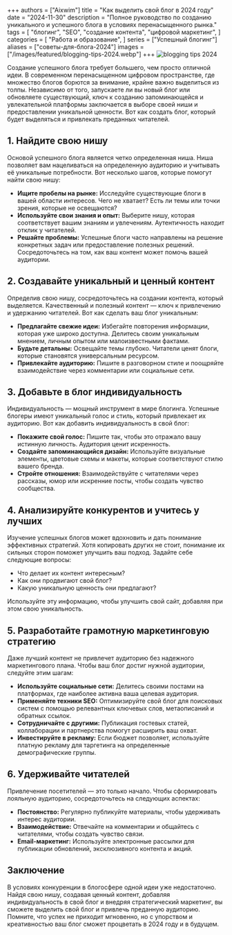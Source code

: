 +++
authors = ["Aixwim"]
title = "Как выделить свой блог в 2024 году"
date = "2024-11-30"
description = "Полное руководство по созданию уникального и успешного блога в условиях перенасыщенного рынка."
tags = [
    "блогинг",
    "SEO",
    "создание контента",
    "цифровой маркетинг",
]
categories = [
    "Работа и образование",
]
series = ["Успешный блогинг"]
aliases = ["советы-для-блога-2024"]
images = ["/images/featured/blogging-tips-2024.webp"]
+++
![blogging tips 2024](/images/featured/blogging-tips-2024.webp)

Создание успешного блога требует большего, чем просто отличной идеи. В современном перенасыщенном цифровом пространстве, где множество блогов борются за внимание, крайне важно выделиться из толпы. Независимо от того, запускаете ли вы новый блог или обновляете существующий, ключ к созданию запоминающейся и увлекательной платформы заключается в выборе своей ниши и предоставлении уникальной ценности. Вот как создать блог, который будет выделяться и привлекать преданных читателей.

<!--more-->

## 1. Найдите свою нишу

Основой успешного блога является четко определенная ниша. Ниша позволяет вам нацеливаться на определенную аудиторию и учитывать её уникальные потребности. Вот несколько шагов, которые помогут найти свою нишу:

- **Ищите пробелы на рынке:** Исследуйте существующие блоги в вашей области интересов. Чего не хватает? Есть ли темы или точки зрения, которые не освещаются?
- **Используйте свои знания и опыт:** Выберите нишу, которая соответствует вашим знаниям и увлечениям. Аутентичность находит отклик у читателей.
- **Решайте проблемы:** Успешные блоги часто направлены на решение конкретных задач или предоставление полезных решений. Сосредоточьтесь на том, как ваш контент может помочь вашей аудитории.

## 2. Создавайте уникальный и ценный контент

Определив свою нишу, сосредоточьтесь на создании контента, который выделяется. Качественный и полезный контент — ключ к привлечению и удержанию читателей. Вот как сделать ваш блог уникальным:

- **Предлагайте свежие идеи:** Избегайте повторения информации, которая уже широко доступна. Делитесь своим уникальным мнением, личным опытом или малоизвестными фактами.
- **Будьте детальны:** Освещайте темы глубоко. Читатели ценят блоги, которые становятся универсальным ресурсом.
- **Привлекайте аудиторию:** Пишите в разговорном стиле и поощряйте взаимодействие через комментарии или социальные сети.

## 3. Добавьте в блог индивидуальность

Индивидуальность — мощный инструмент в мире блогинга. Успешные блогеры имеют уникальный голос и стиль, который привлекает их аудиторию. Вот как добавить индивидуальность в свой блог:

- **Покажите свой голос:** Пишите так, чтобы это отражало вашу истинную личность. Аудитория ценит искренность.
- **Создайте запоминающийся дизайн:** Используйте визуальные элементы, цветовые схемы и макеты, которые соответствуют стилю вашего бренда.
- **Стройте отношения:** Взаимодействуйте с читателями через рассказы, юмор или искренние посты, чтобы создать чувство сообщества.

## 4. Анализируйте конкурентов и учитесь у лучших

Изучение успешных блогов может вдохновить и дать понимание эффективных стратегий. Хотя копировать других не стоит, понимание их сильных сторон поможет улучшить ваш подход. Задайте себе следующие вопросы:

- Что делает их контент интересным?
- Как они продвигают свой блог?
- Какую уникальную ценность они предлагают?

Используйте эту информацию, чтобы улучшить свой сайт, добавляя при этом свою уникальность.

## 5. Разработайте грамотную маркетинговую стратегию

Даже лучший контент не привлечет аудиторию без надежного маркетингового плана. Чтобы ваш блог достиг нужной аудитории, следуйте этим шагам:

- **Используйте социальные сети:** Делитесь своими постами на платформах, где наиболее активна ваша целевая аудитория.
- **Применяйте техники SEO:** Оптимизируйте свой блог для поисковых систем с помощью релевантных ключевых слов, метаописаний и обратных ссылок.
- **Сотрудничайте с другими:** Публикация гостевых статей, коллаборации и партнерства помогут расширить ваш охват.
- **Инвестируйте в рекламу:** Если бюджет позволяет, используйте платную рекламу для таргетинга на определенные демографические группы.

## 6. Удерживайте читателей

Привлечение посетителей — это только начало. Чтобы сформировать лояльную аудиторию, сосредоточьтесь на следующих аспектах:

- **Постоянство:** Регулярно публикуйте материалы, чтобы удерживать интерес аудитории.
- **Взаимодействие:** Отвечайте на комментарии и общайтесь с читателями, чтобы создать чувство связи.
- **Email-маркетинг:** Используйте электронные рассылки для публикации обновлений, эксклюзивного контента и акций.

## Заключение

В условиях конкуренции в блогосфере одной идеи уже недостаточно. Найдя свою нишу, создавая ценный контент, добавляя индивидуальность в свой блог и внедряя стратегический маркетинг, вы сможете выделить свой блог и привлечь преданную аудиторию. Помните, что успех не приходит мгновенно, но с упорством и креативностью ваш блог сможет процветать в 2024 году и в будущем.
